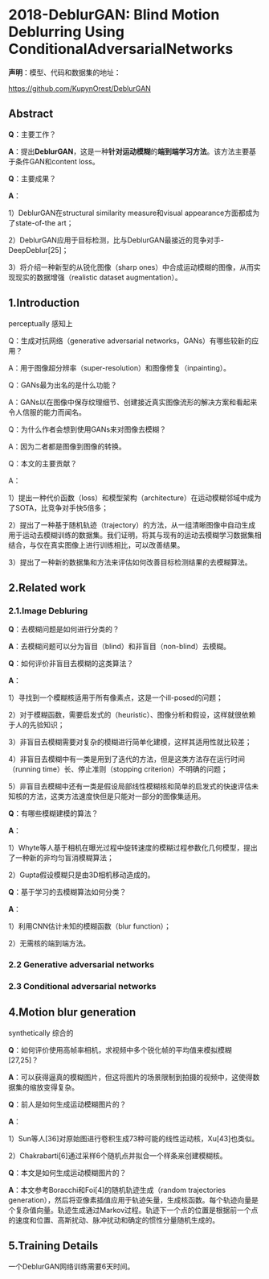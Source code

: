 # 2018-DeblurGAN: Blind Motion Deblurring Using ConditionalAdversarialNetworks

**声明**：模型、代码和数据集的地址：

https://github.com/KupynOrest/DeblurGAN  

## Abstract

**Q**：主要工作？

**A**：提出**DeblurGAN**，这是一种**针对运动模糊**的**端到端学习方法**。该方法主要基于条件GAN和content loss。

**Q**：主要成果？

**A**：

1）DeblurGAN在structural similarity measure和visual appearance方面都成为了state-of-the art；

2）DeblurGAN应用于目标检测，比与DeblurGAN最接近的竞争对手-DeepDeblur[25]；

3）将介绍一种新型的从锐化图像（sharp ones）中合成运动模糊的图像，从而实现现实的数据增强（realistic dataset augmentation）。

## 1.Introduction

perceptually  	感知上

Q：生成对抗网络（generative adversarial networks，GANs）有哪些较新的应用？

A：用于图像超分辨率（super-resolution）和图像修复（inpainting）。

Q：GANs最为出名的是什么功能？

A：GANs以在图像中保存纹理细节、创建接近真实图像流形的解决方案和看起来令人信服的能力而闻名。

Q：为什么作者会想到使用GANs来对图像去模糊？

A：因为二者都是图像到图像的转换。

Q：本文的主要贡献？

A：

1）提出一种代价函数（loss）和模型架构（architecture）在运动模糊邻域中成为了SOTA，比竞争对手快5倍多；

2）提出了一种基于随机轨迹（trajectory）的方法，从一组清晰图像中自动生成用于运动去模糊训练的数据集。我们证明，将其与现有的运动去模糊学习数据集相结合，与仅在真实图像上进行训练相比，可以改善结果。

3）提出了一种新的数据集和方法来评估如何改善目标检测结果的去模糊算法。

## 2.Related work

### 2.1.Image Debluring

**Q**：去模糊问题是如何进行分类的？

**A**：去模糊问题可以分为盲目（blind）和非盲目（non-blind）去模糊。

**Q**：如何评价非盲目去模糊的这类算法？

**A**：

1）寻找到一个模糊核适用于所有像素点，这是一个ill-posed的问题；

2）对于模糊函数，需要启发式的（heuristic）、图像分析和假设，这样就很依赖于人的先验知识；

3）非盲目去模糊需要对复杂的模糊进行简单化建模，这样其适用性就比较差；

4）非盲目去模糊中有一类是用到了迭代的方法，但是这类方法存在运行时间（running time）长、停止准则（stopping criterion）不明确的问题；

5）非盲目去模糊中还有一类是假设局部线性模糊核和简单的启发式的快速评估未知核的方法，这类方法速度快但是只能对一部分的图像集适用。

**Q**：有哪些模糊建模的算法？

**A**：

1）Whyte等人基于相机在曝光过程中旋转速度的模糊过程参数化几何模型，提出了一种新的非均匀盲消模糊算法；

2）Gupta假设模糊只是由3D相机移动造成的。

**Q**：基于学习的去模糊算法如何分类？

**A**：

1）利用CNN估计未知的模糊函数（blur function）；

2）无需核的端到端方法。

### 2.2 Generative adversarial networks

### 2.3 Conditional adversarial networks

## 4.Motion blur generation

synthetically 综合的

**Q**：如何评价使用高帧率相机，求视频中多个锐化帧的平均值来模拟模糊[27,25]？

**A**：可以获得逼真的模糊图片，但这将图片的场景限制到拍摄的视频中，这使得数据集的缩放变得复杂。

**Q**：前人是如何生成运动模糊图片的？

**A**：

1）Sun等人[36]对原始图进行卷积生成73种可能的线性运动核，Xu[43]也类似。

2）Chakrabarti[6]通过采样6个随机点并拟合一个样条来创建模糊核。

**Q**：本文是如何生成运动模糊图片的？

**A**：本文参考Boracchi和Foi[4]的随机轨迹生成（random trajectories generation），然后将亚像素插值应用于轨迹矢量，生成核函数。每个轨迹向量是个复杂值向量。轨迹生成通过Markov过程。轨迹下一个点的位置是根据前一个点的速度和位置、高斯扰动、脉冲扰动和确定的惯性分量随机生成的。

## 5.Training Details

一个DeblurGAN网络训练需要6天时间。

